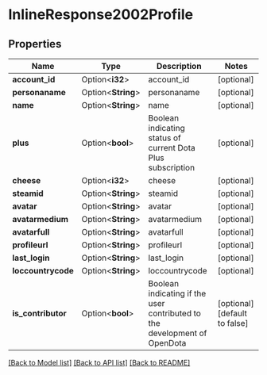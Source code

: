 # InlineResponse2002Profile

## Properties

Name | Type | Description | Notes
------------ | ------------- | ------------- | -------------
**account_id** | Option<**i32**> | account_id | [optional]
**personaname** | Option<**String**> | personaname | [optional]
**name** | Option<**String**> | name | [optional]
**plus** | Option<**bool**> | Boolean indicating status of current Dota Plus subscription | [optional]
**cheese** | Option<**i32**> | cheese | [optional]
**steamid** | Option<**String**> | steamid | [optional]
**avatar** | Option<**String**> | avatar | [optional]
**avatarmedium** | Option<**String**> | avatarmedium | [optional]
**avatarfull** | Option<**String**> | avatarfull | [optional]
**profileurl** | Option<**String**> | profileurl | [optional]
**last_login** | Option<**String**> | last_login | [optional]
**loccountrycode** | Option<**String**> | loccountrycode | [optional]
**is_contributor** | Option<**bool**> | Boolean indicating if the user contributed to the development of OpenDota | [optional][default to false]

[[Back to Model list]](../README.md#documentation-for-models) [[Back to API list]](../README.md#documentation-for-api-endpoints) [[Back to README]](../README.md)


